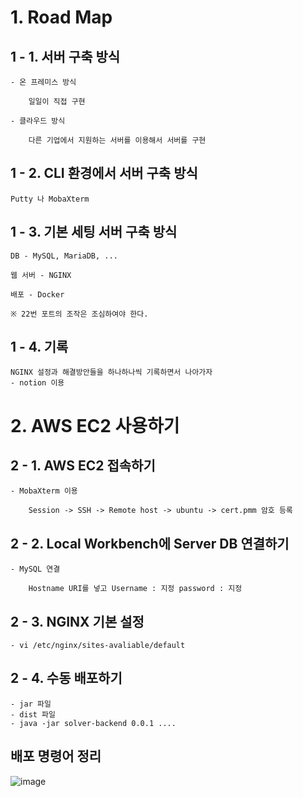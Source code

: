 # 1. Road Map

## 1 - 1. 서버 구축 방식
    
    - 온 프레미스 방식
        
        일일이 직접 구현

    - 클라우드 방식

        다른 기업에서 지원하는 서버를 이용해서 서버를 구현
    
## 1 - 2. CLI 환경에서 서버 구축 방식

    Putty 나 MobaXterm

## 1 - 3. 기본 세팅 서버 구축 방식

    DB - MySQL, MariaDB, ...

    웹 서버 - NGINX

    배포 - Docker

    ※ 22번 포트의 조작은 조심하여야 한다.

## 1 - 4. 기록

    NGINX 설정과 해결방안들을 하나하나씩 기록하면서 나아가자
    - notion 이용

# 2. AWS EC2 사용하기

## 2 - 1. AWS EC2 접속하기

    - MobaXterm 이용
        
        Session -> SSH -> Remote host -> ubuntu -> cert.pmm 암호 등록

        
## 2 - 2. Local Workbench에 Server DB 연결하기

    - MySQL 연결

        Hostname URI를 넣고 Username : 지정 password : 지정


## 2 - 3. NGINX 기본 설정

    - vi /etc/nginx/sites-avaliable/default

## 2 - 4. 수동 배포하기

    - jar 파일
    - dist 파일
    - java -jar solver-backend 0.0.1 ....

## 배포 명령어 정리


![image](https://user-images.githubusercontent.com/87481266/150916614-ca6756a1-6ea7-4ba8-9006-507c4c800593.png)
